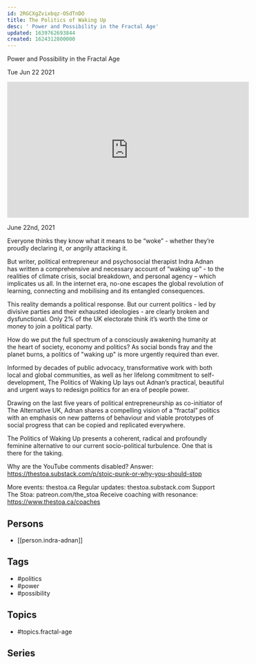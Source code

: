 ```yaml
---
id: 2RGCXgZvixbqz-OSdTnDO
title: The Politics of Waking Up
desc: ' Power and Possibility in the Fractal Age'
updated: 1639762693844
created: 1624312800000
---
```



 Power and Possibility in the Fractal Age

Tue Jun 22 2021

<iframe width="560" height="315" src="https://www.youtube.com/embed/SGOtbxp9EaY" title="The Politics of Waking Up: Power and Possibility in the Fractal Age w/ Indra Adnan" frameborder="0" allow="accelerometer; autoplay; clipboard-write; encrypted-media; gyroscope; picture-in-picture" allowfullscreen ></iframe>

June 22nd, 2021

Everyone thinks they know what it means to be “woke” - whether they’re proudly declaring it, or angrily attacking it.

But writer, political entrepreneur and psychosocial therapist Indra Adnan has written a comprehensive and necessary account of “waking up” - to the realities of climate crisis, social breakdown, and personal agency – which implicates us all. In the internet era, no-one escapes the global revolution of learning, connecting and mobilising and its entangled consequences.

This reality demands a political response. But our current politics - led by divisive parties and their exhausted ideologies - are clearly broken and dysfunctional. Only 2% of the UK electorate think it’s worth the time or money to join a political party.

How do we put the full spectrum of a consciously awakening humanity at the heart of society, economy and politics? As social bonds fray and the planet burns, a politics of "waking up" is more urgently required than ever.

Informed by decades of public advocacy, transformative work with both local and global communities, as well as her lifelong commitment to self-development, The Politics of Waking Up lays out Adnan’s practical, beautiful and urgent ways to redesign politics for an era of people power.

Drawing on the last five years of political entrepreneurship as co-initiator of The Alternative UK, Adnan shares a compelling vision of a “fractal” politics with an emphasis on new patterns of behaviour and viable prototypes of social progress that can be copied and replicated everywhere.

The Politics of Waking Up presents a coherent, radical and profoundly feminine alternative to our current socio-political turbulence. One that is there for the taking.

Why are the YouTube comments disabled? Answer: https://thestoa.substack.com/p/stoic-punk-or-why-you-should-stop

More events: thestoa.ca
Regular updates: thestoa.substack.com
Support The Stoa: patreon.com/the_stoa
Receive coaching with resonance: https://www.thestoa.ca/coaches

## Persons

- [[person.indra-adnan]]

## Tags

- #politics
- #power
- #possibility

## Topics

- #topics.fractal-age

## Series




